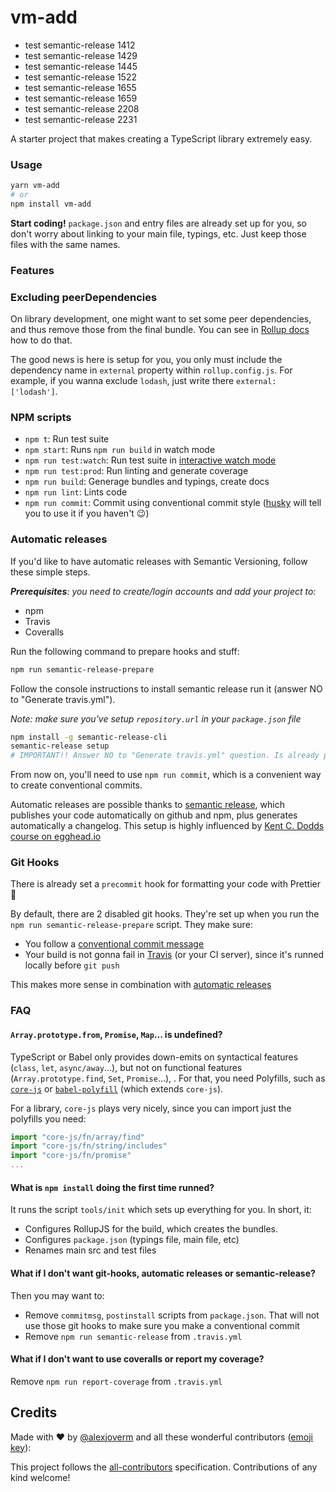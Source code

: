 # vm-add

- test semantic-release 1412
- test semantic-release 1429
- test semantic-release 1445
- test semantic-release 1522
- test semantic-release 1655
- test semantic-release 1659
- test semantic-release 2208
- test semantic-release 2231

A starter project that makes creating a TypeScript library extremely easy.

### Usage

```bash
yarn vm-add
# or
npm install vm-add
```

**Start coding!** `package.json` and entry files are already set up for you, so don't worry about linking to your main file, typings, etc. Just keep those files with the same names.

### Features

### Excluding peerDependencies

On library development, one might want to set some peer dependencies, and thus remove those from the final bundle. You can see in [Rollup docs](https://rollupjs.org/#peer-dependencies) how to do that.

The good news is here is setup for you, you only must include the dependency name in `external` property within `rollup.config.js`. For example, if you wanna exclude `lodash`, just write there `external: ['lodash']`.

### NPM scripts

 - `npm t`: Run test suite
 - `npm start`: Runs `npm run build` in watch mode
 - `npm run test:watch`: Run test suite in [interactive watch mode](http://facebook.github.io/jest/docs/cli.html#watch)
 - `npm run test:prod`: Run linting and generate coverage
 - `npm run build`: Generage bundles and typings, create docs
 - `npm run lint`: Lints code
 - `npm run commit`: Commit using conventional commit style ([husky](https://github.com/typicode/husky) will tell you to use it if you haven't :wink:)

### Automatic releases

If you'd like to have automatic releases with Semantic Versioning, follow these simple steps.

_**Prerequisites**: you need to create/login accounts and add your project to:_
 - npm
 - Travis
 - Coveralls

Run the following command to prepare hooks and stuff:

```bash
npm run semantic-release-prepare
```

Follow the console instructions to install semantic release run it (answer NO to "Generate travis.yml").

_Note: make sure you've setup `repository.url` in your `package.json` file_

```bash
npm install -g semantic-release-cli
semantic-release setup
# IMPORTANT!! Answer NO to "Generate travis.yml" question. Is already prepared for you :P
```

From now on, you'll need to use `npm run commit`, which is a convenient way to create conventional commits.

Automatic releases are possible thanks to [semantic release](https://github.com/semantic-release/semantic-release), which publishes your code automatically on github and npm, plus generates automatically a changelog. This setup is highly influenced by [Kent C. Dodds course on egghead.io](https://egghead.io/courses/how-to-write-an-open-source-javascript-library)

### Git Hooks

There is already set a `precommit` hook for formatting your code with Prettier :nail_care:

By default, there are 2 disabled git hooks. They're set up when you run the `npm run semantic-release-prepare` script. They make sure:
 - You follow a [conventional commit message](https://github.com/conventional-changelog/conventional-changelog)
 - Your build is not gonna fail in [Travis](https://travis-ci.org) (or your CI server), since it's runned locally before `git push`

This makes more sense in combination with [automatic releases](#automatic-releases)

### FAQ

#### `Array.prototype.from`, `Promise`, `Map`... is undefined?

TypeScript or Babel only provides down-emits on syntactical features (`class`, `let`, `async/away`...), but not on functional features (`Array.prototype.find`, `Set`, `Promise`...), . For that, you need Polyfills, such as [`core-js`](https://github.com/zloirock/core-js) or [`babel-polyfill`](https://babeljs.io/docs/usage/polyfill/) (which extends `core-js`).

For a library, `core-js` plays very nicely, since you can import just the polyfills you need:

```javascript
import "core-js/fn/array/find"
import "core-js/fn/string/includes"
import "core-js/fn/promise"
...
```

#### What is `npm install` doing the first time runned?

It runs the script `tools/init` which sets up everything for you. In short, it:
 - Configures RollupJS for the build, which creates the bundles.
 - Configures `package.json` (typings file, main file, etc)
 - Renames main src and test files

#### What if I don't want git-hooks, automatic releases or semantic-release?

Then you may want to:
 - Remove `commitmsg`, `postinstall` scripts from `package.json`. That will not use those git hooks to make sure you make a conventional commit
 - Remove `npm run semantic-release` from `.travis.yml`

#### What if I don't want to use coveralls or report my coverage?

Remove `npm run report-coverage` from `.travis.yml`

## Credits

Made with :heart: by [@alexjoverm](https://twitter.com/alexjoverm) and all these wonderful contributors ([emoji key](https://github.com/kentcdodds/all-contributors#emoji-key)):


This project follows the [all-contributors](https://github.com/kentcdodds/all-contributors) specification. Contributions of any kind welcome!
